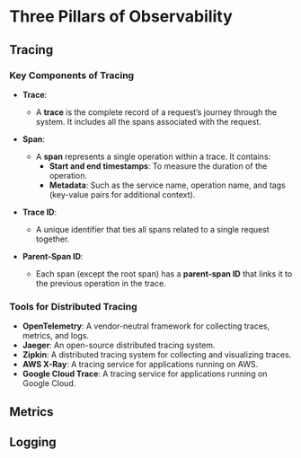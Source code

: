# Three Pillars of Observability

## Tracing

### **Key Components of Tracing**
   - **Trace**:
     - A **trace** is the complete record of a request’s journey through the system. It includes all the spans associated with the request.

   - **Span**:
     - A **span** represents a single operation within a trace. It contains:
       - **Start and end timestamps**: To measure the duration of the operation.
       - **Metadata**: Such as the service name, operation name, and tags (key-value pairs for additional context).

   - **Trace ID**:
     - A unique identifier that ties all spans related to a single request together.

   - **Parent-Span ID**:
     - Each span (except the root span) has a **parent-span ID** that links it to the previous operation in the trace.


### **Tools for Distributed Tracing**
   - **OpenTelemetry**: A vendor-neutral framework for collecting traces, metrics, and logs.
   - **Jaeger**: An open-source distributed tracing system.
   - **Zipkin**: A distributed tracing system for collecting and visualizing traces.
   - **AWS X-Ray**: A tracing service for applications running on AWS.
   - **Google Cloud Trace**: A tracing service for applications running on Google Cloud.

## Metrics

## Logging
